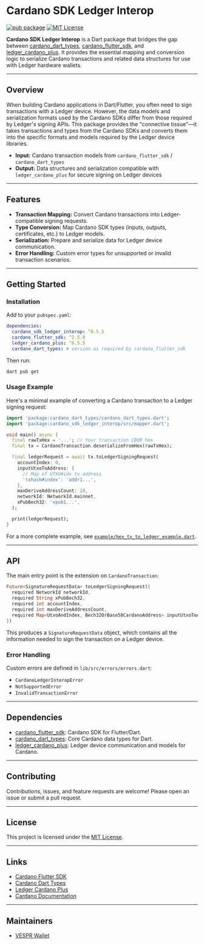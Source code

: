 # Cardano SDK Ledger Interop

[![pub package](https://img.shields.io/pub/v/cardano_sdk_ledger_interop.svg)](https://pub.dev/packages/cardano_sdk_ledger_interop)
[![MIT License](https://img.shields.io/badge/license-MIT-blue.svg)](LICENSE)

**Cardano SDK Ledger Interop** is a Dart package that bridges the gap between [cardano_dart_types](https://github.com/vespr-wallet/cardano_dart_types), [cardano_flutter_sdk](https://github.com/vespr-wallet/cardano_flutter_sdk), and [ledger_cardano_plus](https://pub.dev/packages/ledger_cardano_plus). It provides the essential mapping and conversion logic to serialize Cardano transactions and related data structures for use with Ledger hardware wallets.

---

## Overview

When building Cardano applications in Dart/Flutter, you often need to sign transactions with a Ledger device. However, the data models and serialization formats used by the Cardano SDKs differ from those required by Ledger's signing APIs. This package provides the "connective tissue"—it takes transactions and types from the Cardano SDKs and converts them into the specific formats and models required by the Ledger device libraries.

- **Input:** Cardano transaction models from `cardano_flutter_sdk` / `cardano_dart_types`
- **Output:** Data structures and serialization compatible with `ledger_cardano_plus` for secure signing on Ledger devices

---

## Features

- **Transaction Mapping:** Convert Cardano transactions into Ledger-compatible signing requests.
- **Type Conversion:** Map Cardano SDK types (inputs, outputs, certificates, etc.) to Ledger models.
- **Serialization:** Prepare and serialize data for Ledger device communication.
- **Error Handling:** Custom error types for unsupported or invalid transaction scenarios.

---

## Getting Started

### Installation

Add to your `pubspec.yaml`:

```yaml
dependencies:
  cardano_sdk_ledger_interop: ^0.5.5
  cardano_flutter_sdk: ^2.5.0
  ledger_cardano_plus: ^0.5.5
  cardano_dart_types: # version as required by cardano_flutter_sdk
```

Then run:

```sh
dart pub get
```

### Usage Example

Here's a minimal example of converting a Cardano transaction to a Ledger signing request:

```dart
import 'package:cardano_dart_types/cardano_dart_types.dart';
import 'package:cardano_sdk_ledger_interop/src/mapper.dart';

void main() async {
  final rawTxHex = '...'; // Your transaction CBOR hex
  final tx = CardanoTransaction.deserializeFromHex(rawTxHex);

  final ledgerRequest = await tx.toLedgerSigningRequest(
    accountIndex: 0,
    inputUtxoToAddress: {
      // Map of UTXO#idx to address
      'txhash#index': 'addr1...',
    },
    maxDeriveAddressCount: 10,
    networkId: NetworkId.mainnet,
    xPubBech32: 'xpub1...',
  );

  print(ledgerRequest);
}
```

For a more complete example, see [`example/hex_tx_to_ledger_example.dart`](example/hex_tx_to_ledger_example.dart).

---

## API

The main entry point is the extension on `CardanoTransaction`:

```dart
Future<SignatureRequestData> toLedgerSigningRequest({
  required NetworkId networkId,
  required String xPubBech32,
  required int accountIndex,
  required int maxDeriveAddressCount,
  required Map<UtxoAndIndex, Bech32OrBase58CardanoAddress> inputUtxoToAddress,
})
```

This produces a `SignatureRequestData` object, which contains all the information needed to sign the transaction on a Ledger device.

### Error Handling

Custom errors are defined in `lib/src/errors/errors.dart`:

- `CardanoLedgerInteropError`
- `NotSupportedError`
- `InvalidTransactionError`

---

## Dependencies

- [cardano_flutter_sdk](https://github.com/vespr-wallet/cardano_flutter_sdk): Cardano SDK for Flutter/Dart.
- [cardano_dart_types](https://github.com/vespr-wallet/cardano_dart_types): Core Cardano data types for Dart.
- [ledger_cardano_plus](https://pub.dev/packages/ledger_cardano_plus): Ledger device communication and models for Cardano.

---

## Contributing

Contributions, issues, and feature requests are welcome! Please open an issue or submit a pull request.

---

## License

This project is licensed under the [MIT License](LICENSE).

---

## Links

- [Cardano Flutter SDK](https://github.com/vespr-wallet/cardano_flutter_sdk)
- [Cardano Dart Types](https://github.com/vespr-wallet/cardano_dart_types)
- [Ledger Cardano Plus](https://pub.dev/packages/ledger_cardano_plus)
- [Cardano Documentation](https://docs.cardano.org/)

---

## Maintainers

- [VESPR Wallet](https://vespr.xyz)

